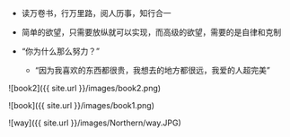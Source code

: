 
* 读万卷书，行万里路，阅人历事，知行合一   

* 简单的欲望，只需要放纵就可以实现，而高级的欲望，需要的是自律和克制

*  “你为什么那么努力？”
    - “因为我喜欢的东西都很贵，我想去的地方都很远，我爱的人超完美”

![book2]({{ site.url }}/images/book2.png)

![book]({{ site.url }}/images/book1.png)

![way]({{ site.url }}/images/Northern/way.JPG)
